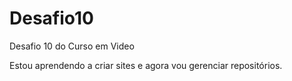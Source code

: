# Desafio10
Desafio 10 do Curso em Video

Estou aprendendo a criar sites e agora vou gerenciar repositórios.